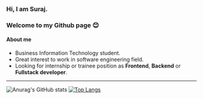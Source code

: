 ### Hi, I am Suraj.
### Welcome to my Github page 😊 

#### About me 
* Business Information Technology student.
* Great interest to work in software engineering field. 
* Looking for internship or trainee position as **Frontend**, **Backend** or **Fullstack developer**. 
---

![Anurag's GitHub stats](https://github-readme-stats.vercel.app/api?username=mishrasur7&show_icons=true&theme=dracula) [![Top Langs](https://github-readme-stats.vercel.app/api/top-langs/?username=mishrasur7&show_icons=true&theme=dracula)](https://github.com/anuraghazra/github-readme-stats)






